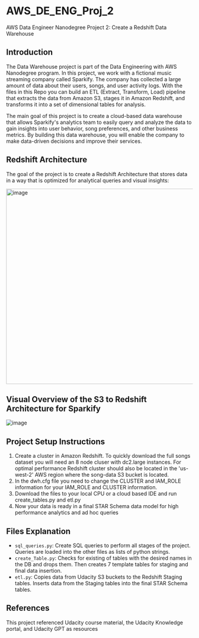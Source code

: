 # AWS_DE_ENG_Proj_2
AWS Data Engineer Nanodegree Project 2: Create a Redshift Data Warehouse

## Introduction
The Data Warehouse project is part of the Data Engineering with AWS Nanodegree program. In this project, we work with a fictional music streaming company called Sparkify. The company has collected a large amount of data about their users, songs, and user activity logs. 
With the files in this Repo you can build an ETL (Extract, Transform, Load) pipeline that extracts the data from Amazon S3, stages it in Amazon Redshift, and transforms it into a set of dimensional tables for analysis.

The main goal of this project is to create a cloud-based data warehouse that allows Sparkify's analytics team to easily query and analyze the data to gain insights into user behavior, song preferences, and other business metrics. By building this data warehouse, you will enable the company to make data-driven decisions and improve their services.

## Redshift Architecture 
The goal of the project is to create a Redshift Architecture that stores data in a way that is optimized for analytical queries and visual insights:

<img width="527" alt="image" src="https://github.com/user-attachments/assets/afe34cc4-c63d-4aba-82d4-9d66335eb584">

## Visual Overview of the S3 to Redshift Architecture for Sparkify
![image](https://github.com/user-attachments/assets/25cbd7c0-4a9a-4a3a-b2cf-e7141d829fe2)

## Project Setup Instructions
1. Create a cluster in Amazon Redshift. To quickly download the full songs dataset you will need an 8 node cluser with dc2.large instances. For optimal performance Redshift cluster should also be located in the 'us-west-2' AWS
   region where the song-data S3 bucket is located.
3. In the dwh.cfg file you need to change the CLUSTER and IAM_ROLE information for your IAM_ROLE and CLUSTER information.
4. Download the files to your local CPU or a cloud based IDE and run create_tables.py and etl.py
5. Now your data is ready in a final STAR Schema data model for high performance analytics and ad hoc queries

## Files Explanation
- `sql_queries.py`: Create SQL queries to perform all stages of the project. Queries are loaded into the other files as lists of python strings.
- `create_Table.py`: Checks for existing of tables with the desired names in the DB and drops them. Then creates 7 template tables for staging and final data insertion.
- `etl.py`: Copies data from Udacity S3 buckets to the Redshift Staging tables. Inserts data from the Staging tables into the final STAR Schema tables.

## References
This project referenced Udacity course material, the Udacity Knowledge portal, and Udacity GPT as resources
